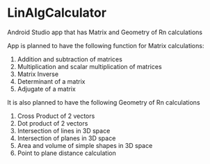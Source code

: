 # LinAlgCalculator
Android Studio app that has Matrix and Geometry of Rn calculations

App is planned to have the following function for Matrix calculations:
  1. Addition and subtraction of matrices
  2. Multiplication and scalar multiplication of matrices
  3. Matrix Inverse
  4. Determinant of a matrix
  5. Adjugate of a matrix
  
It is also planned to have the following Geometry of Rn calculations
  1. Cross Product of 2 vectors
  2. Dot product of 2 vectors
  3. Intersection of lines in 3D space
  4. Intersection of planes in 3D space
  5. Area and volume of simple shapes in 3D space
  6. Point to plane distance calculation
